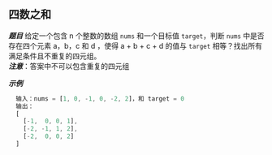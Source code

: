 ## 四数之和

***题目***
给定一个包含 n 个整数的数组 `nums` 和一个目标值 `target`，判断 `nums` 中是否存在四个元素 a，b，c 和 d ，使得 a + b + c + d 的值与 `target` 相等？找出所有满足条件且不重复的四元组。  
***注意***：答案中不可以包含重复的四元组

***示例***
``` javascript
  输入：nums = [1, 0, -1, 0, -2, 2]，和 target = 0
  输出：
  [
    [-1,  0, 0, 1],
    [-2, -1, 1, 2],
    [-2,  0, 0, 2]
  ]
```
